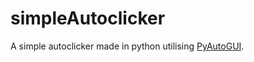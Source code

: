 # simpleAutoclicker

A simple autoclicker made in python utilising [PyAutoGUI](https://pypi.org/project/PyAutoGUI/).
